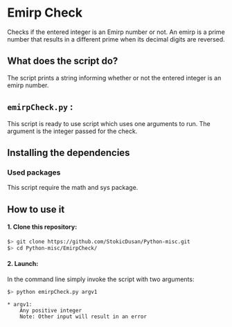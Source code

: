 # Emirp Check

Checks if the entered integer is an Emirp number or not.
An emirp is a prime number that results in a different prime when its decimal digits are reversed. 

## What does the script do?
The script prints a string informing whether or not the entered integer is an emirp number.

## `emirpCheck.py` :
This script is ready to use script which uses one arguments to run. The argument is the integer passed for the check.

## Installing the dependencies

### Used packages
This script require the math and sys package.

## How to use it
#### 1. Clone this repository:
```zsh
$> git clone https://github.com/StokicDusan/Python-misc.git
$> cd Python-misc/EmirpCheck/
```
#### 2. Launch:
In the command line simply invoke the script with two arguments:
```zsh
$> python emirpCheck.py argv1
```
```
* argv1:
    Any positive integer
    Note: Other input will result in an error
```